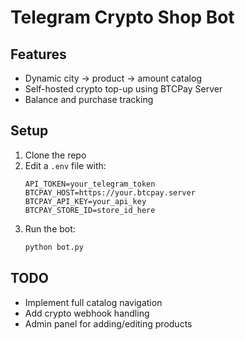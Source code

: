 # Telegram Crypto Shop Bot

## Features
- Dynamic city → product → amount catalog
- Self-hosted crypto top-up using BTCPay Server
- Balance and purchase tracking

## Setup
1. Clone the repo
2. Edit a `.env` file with:
   ```
   API_TOKEN=your_telegram_token
   BTCPAY_HOST=https://your.btcpay.server
   BTCPAY_API_KEY=your_api_key
   BTCPAY_STORE_ID=store_id_here
   ```
3. Run the bot:
   ```bash
   python bot.py
   ```

## TODO
- Implement full catalog navigation
- Add crypto webhook handling
- Admin panel for adding/editing products